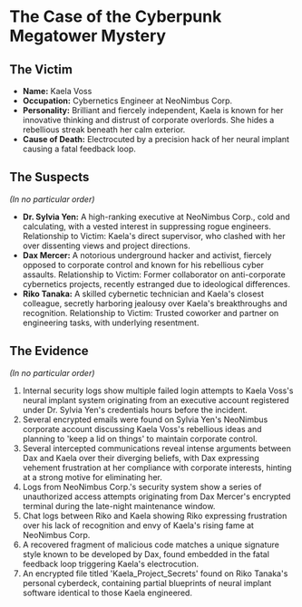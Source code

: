 # The Case of the Cyberpunk Megatower Mystery

## The Victim
- **Name:** Kaela Voss
- **Occupation:** Cybernetics Engineer at NeoNimbus Corp.
- **Personality:** Brilliant and fiercely independent, Kaela is known for her innovative thinking and distrust of corporate overlords. She hides a rebellious streak beneath her calm exterior.
- **Cause of Death:** Electrocuted by a precision hack of her neural implant causing a fatal feedback loop.

## The Suspects
*(In no particular order)*
- **Dr. Sylvia Yen:** A high-ranking executive at NeoNimbus Corp., cold and calculating, with a vested interest in suppressing rogue engineers. Relationship to Victim: Kaela's direct supervisor, who clashed with her over dissenting views and project directions.
- **Dax Mercer:** A notorious underground hacker and activist, fiercely opposed to corporate control and known for his rebellious cyber assaults. Relationship to Victim: Former collaborator on anti-corporate cybernetics projects, recently estranged due to ideological differences.
- **Riko Tanaka:** A skilled cybernetic technician and Kaela's closest colleague, secretly harboring jealousy over Kaela's breakthroughs and recognition. Relationship to Victim: Trusted coworker and partner on engineering tasks, with underlying resentment.

## The Evidence
*(In no particular order)*
1. Internal security logs show multiple failed login attempts to Kaela Voss's neural implant system originating from an executive account registered under Dr. Sylvia Yen's credentials hours before the incident.
2. Several encrypted emails were found on Sylvia Yen's NeoNimbus corporate account discussing Kaela Voss's rebellious ideas and planning to 'keep a lid on things' to maintain corporate control.
3. Several intercepted communications reveal intense arguments between Dax and Kaela over their diverging beliefs, with Dax expressing vehement frustration at her compliance with corporate interests, hinting at a strong motive for eliminating her.
4. Logs from NeoNimbus Corp.'s security system show a series of unauthorized access attempts originating from Dax Mercer's encrypted terminal during the late-night maintenance window.
5. Chat logs between Riko and Kaela showing Riko expressing frustration over his lack of recognition and envy of Kaela's rising fame at NeoNimbus Corp.
6. A recovered fragment of malicious code matches a unique signature style known to be developed by Dax, found embedded in the fatal feedback loop triggering Kaela's electrocution.
7. An encrypted file titled 'Kaela_Project_Secrets' found on Riko Tanaka's personal cyberdeck, containing partial blueprints of neural implant software identical to those Kaela engineered.
